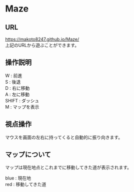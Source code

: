 # Maze
## URL
https://makoto8247.github.io/Maze/ <br/>
上記のURLから遊ぶことができます。
## 操作説明
W : 前進 <br/>
S : 後退 <br/>
D : 右に移動 <br/>
A : 左に移動 <br/>
SHIFT : ダッシュ <br/>
M : マップを表示 <br/>
## 視点操作
マウスを画面の左右に持ってくると自動的に振り向きます。
## マップについて
<p>マップは現在地点とこれまでに移動してきた道が表示されます。<p/>
blue : 現在地 <br/>
red : 移動してきた道 <br/>
